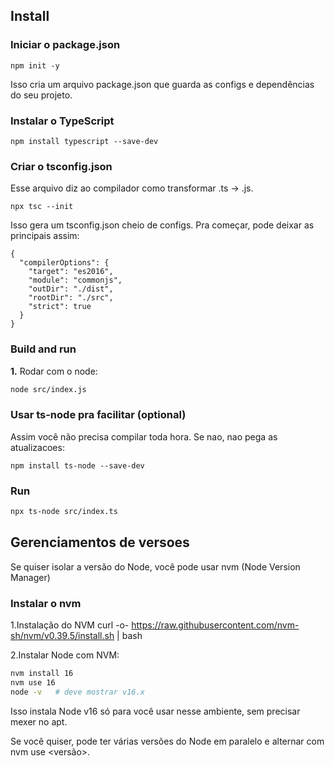 ## Install

### Iniciar o package.json

```node
npm init -y
```

Isso cria um arquivo package.json que guarda as configs e dependências do seu projeto.

### Instalar o TypeScript

```node
npm install typescript --save-dev
```

### Criar o tsconfig.json

Esse arquivo diz ao compilador como transformar .ts → .js.


````node
npx tsc --init
````

Isso gera um tsconfig.json cheio de configs.
Pra começar, pode deixar as principais assim:

```node
{
  "compilerOptions": {
    "target": "es2016",
    "module": "commonjs",
    "outDir": "./dist",
    "rootDir": "./src",
    "strict": true
  }
}

```
### Build and run


**1.** Rodar com o node:
```bash
node src/index.js
```
### Usar ts-node pra facilitar (optional)
Assim você não precisa compilar toda hora. Se nao, nao pega as atualizacoes:

```node
npm install ts-node --save-dev
```
### Run

```bash
npx ts-node src/index.ts
```

## Gerenciamentos de versoes
Se quiser isolar a versão do Node, você pode usar nvm (Node Version Manager)

### Instalar o nvm

1.Instalação do NVM
curl -o- https://raw.githubusercontent.com/nvm-sh/nvm/v0.39.5/install.sh | bash


2.Instalar Node com NVM:

```bash
nvm install 16
nvm use 16
node -v   # deve mostrar v16.x
```

Isso instala Node v16 só para você usar nesse ambiente, sem precisar mexer no apt.

Se você quiser, pode ter várias versões do Node em paralelo e alternar com nvm use <versão>.